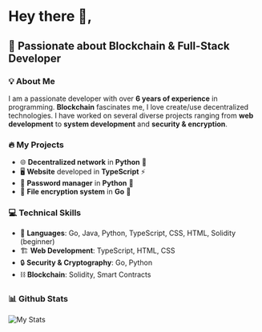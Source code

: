 # Hey there 👋,

## 🚀 Passionate about Blockchain & Full-Stack Developer

### 💡 About Me
I am a passionate developer with over **6 years of experience** in programming. **Blockchain** fascinates me, I love create/use decentralized technologies. I have worked on several diverse projects ranging from **web development** to **system development** and **security & encryption**.

### 🔥 My Projects
- 🌐 **Decentralized network** in **Python** 📡
- 🖥️ **Website** developed in **TypeScript** ⚡
- 🔑 **Password manager** in **Python** 🔐
- 📂 **File encryption system** in **Go** 🔏

### 💻 Technical Skills
- 🚀 **Languages**: Go, Java, Python, TypeScript, CSS, HTML, Solidity (beginner)
- 🏗️ **Web Development**: TypeScript, HTML, CSS
- 🔒 **Security & Cryptography**: Go, Python
- ⛓️ **Blockchain**: Solidity, Smart Contracts

### 📊 Github Stats
![My Stats](https://github-readme-stats.vercel.app/api?username=0xZKnw&show_icons=true&theme=dark)
